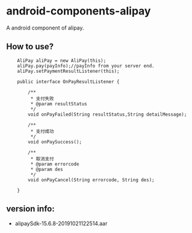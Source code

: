 # android-components-alipay
A android component of alipay.

## How to use?
```
    AliPay aliPay = new AliPay(this);
    aliPay.pay(payInfo);//payInfo from your server end.
    aliPay.setPaymentResultListener(this);

    public interface OnPayResultListener {

        /**
         * 支付失败
         * @param resultStatus
         */
        void onPayFailed(String resultStatus,String detailMessage);

        /**
         * 支付成功
         */
        void onPaySuccess();

        /**
         * 取消支付
         * @param errorcode
         * @param des
         */
        void onPayCancel(String errorcode, String des);

    }
```
## version info:
- alipaySdk-15.6.8-20191021122514.aar
